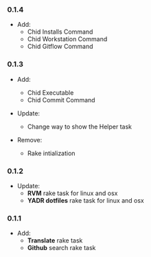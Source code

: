 ### 0.1.4

* Add:  
  - Chid Installs Command
  - Chid Workstation Command
  - Chid Gitflow Command

### 0.1.3

* Add:  
  - Chid Executable
  - Chid Commit Command

* Update:
  - Change way to show the Helper task

* Remove:  
  - Rake intialization

### 0.1.2

* Update:  
  - **RVM** rake task for linux and osx
  - **YADR dotfiles** rake task for linux and osx

### 0.1.1

* Add:  
  - **Translate** rake task
  - **Github** search rake task
